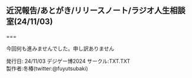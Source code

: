 ## 近況報告/あとがき/リリースノート/ラジオ人生相談室(24/11/03)  

===


今回何も進みませんでした。申し訳ありません



発行日: 24/11/03 デジゲー博2024
サークル:TXT.TXT    
製作者:冬椿(twitter:@fuyutsubaki)    

